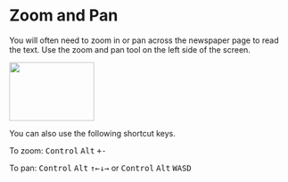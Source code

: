 # Zoom and Pan

You will often need to zoom in or pan across the newspaper page to read the text. Use the zoom and pan tool on the left side of the screen.

<div>
  <image width="152" height="105" src="/images/zoom_pan.png"></video>
</div>

You can also use the following shortcut keys.

To zoom: <kbd>Control</kbd> <kbd>Alt</kbd> <kbd>+</kbd><kbd>-</kbd> 

To pan: <kbd>Control</kbd> <kbd>Alt</kbd> <kbd>&uarr;</kbd><kbd>&larr;</kbd><kbd>&darr;</kbd><kbd>&rarr;</kbd> or <kbd>Control</kbd> <kbd>Alt</kbd> <kbd>W</kbd><kbd>A</kbd><kbd>S</kbd><kbd>D</kbd>